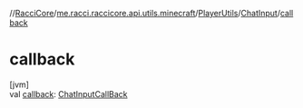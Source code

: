 //[RacciCore](../../../../index.md)/[me.racci.raccicore.api.utils.minecraft](../../index.md)/[PlayerUtils](../index.md)/[ChatInput](index.md)/[callback](callback.md)

# callback

[jvm]\
val [callback](callback.md): [ChatInputCallBack](../../index.md#-38014740%2FClasslikes%2F-1216412040)
